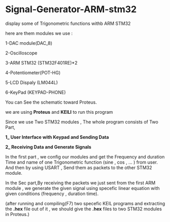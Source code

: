 # Signal-Generator-ARM-stm32
display some of  Trigonometric functions withb ARM STM32

here are them modules we use : 

1-DAC module(DAC_8)

2-Oscilloscope

3-ARM STM32 (STM32F401RE)*2

4-Potentiometer(POT-HG)

5-LCD Dispaly (LM044L)

6-KeyPad (KEYPAD-PHONE)

You can See the schematic toward Proteus.

we are using **Proteus** and **KEILI** to run this program

Since we use Two STM32 modules , The whole program consists of Two Part,

**1_ User Interface with Keypad and Sending Data**

**2_ Receiving Data and Generate Signals**

In the first part , we config our modules and get the Frequency and duration Time and name of one Trigonometric function (sine , cos , ... ) from user. And then by using USART , 
Send them as packets to the other STM32 module.

In the Sec part,By receiving the packets we just sent from the first ARM module , we generate the given signal using specefic linear equation with given conditions (frequency , duration time).

(after running and compiling(F7) two specefic KEIL programs and extracting the **.hex** file out of it , we should give the **.hex** files to two STM32 modules in Proteus.)
